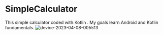 # SimpleCalculator
This simple calculator coded with Kotlin . My goals learn Android and Kotlin fundamentals.
![device-2023-04-08-005513](https://user-images.githubusercontent.com/67637511/230683893-6b0f78bf-69b3-48b7-8118-c5a2e1bd9c19.gif)
